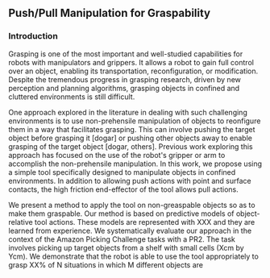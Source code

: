 ## Push/Pull Manipulation for Graspability

### Introduction

Grasping is one of the most important and well-studied capabilities for robots 
with manipulators and grippers. It allows a robot to gain full control over an
object, enabling its transportation, reconfiguration, or modification. Despite the tremendous
progress in grasping research, driven by new perception and planning algorithms, grasping
objects in confined and cluttered environments is still difficult. 

One approach explored in the literature in dealing with such challenging environments is to use
non-prehensile manipulation of objects to reonfigure them in a way that
facilitates grasping. This can involve pushing the target object before grasping
it [dogar] or pushing other objects away to enable grasping of the target
object [dogar, others]. Previous work exploring this approach has focused on the
use of the robot's gripper or arm to accomplish the non-prehensile manipulation.
In this work, we propose using a simple tool specifically designed to manipulate
objects in confined environments. In addition to allowing push actions with point
and surface contacts, the high friction end-effector of the tool allows pull 
actions.

We present a method to apply the tool on non-greaspable objects so as to
make them graspable. Our method is based on predictive models of object-relative
tool actions. These models are represented with XXX and they are learned from experience. We
systematically evaluate our approach in the context of the Amazon Picking Challenge
tasks with a PR2. The task involves picking up target objects from a shelf with 
small cells (Xcm by Ycm). We demonstrate that the robot is able to use the tool
appropriately to grasp XX% of N situations in which M different objects are 